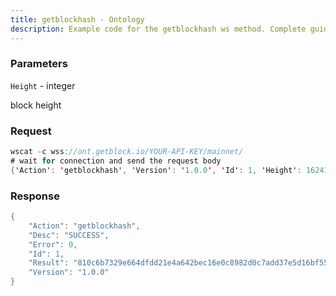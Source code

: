 ```yaml
---
title: getblockhash - Ontology
description: Example code for the getblockhash ws method. Сomplete guide on how to use getblockhash ws in GetBlock.io Web3 documentation.
---
```


### Parameters


`Height` - integer

block height

### Request

``` java
wscat -c wss://ont.getblock.io/YOUR-API-KEY/mainnet/ 
# wait for connection and send the request body 
{'Action': 'getblockhash', 'Version': '1.0.0', 'Id': 1, 'Height': 16241692}
```

###  Response

``` java
{
    "Action": "getblockhash",
    "Desc": "SUCCESS",
    "Error": 0,
    "Id": 1,
    "Result": "810c6b7329e664dfdd21e4a642bec16e0c8982d0c7add37e5d16bf5527206d2a",
    "Version": "1.0.0"
}
```

